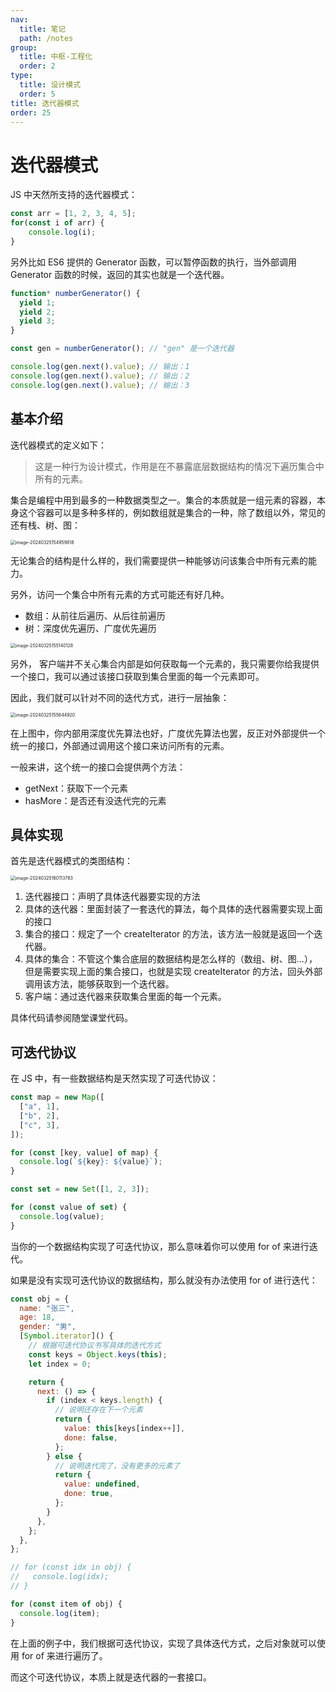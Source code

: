 ```yaml
---
nav:
  title: 笔记
  path: /notes
group:
  title: 中枢-工程化
  order: 2
type:
  title: 设计模式
  order: 5
title: 迭代器模式
order: 25
---
```


# 迭代器模式

JS 中天然所支持的迭代器模式：

```js
const arr = [1, 2, 3, 4, 5];
for(const i of arr) {
    console.log(i);
}
```

另外比如 ES6 提供的 Generator 函数，可以暂停函数的执行，当外部调用 Generator 函数的时候，返回的其实也就是一个迭代器。

```js
function* numberGenerator() {
  yield 1;
  yield 2;
  yield 3;
}

const gen = numberGenerator(); // "gen" 是一个迭代器

console.log(gen.next().value); // 输出：1
console.log(gen.next().value); // 输出：2
console.log(gen.next().value); // 输出：3
```



## 基本介绍

迭代器模式的定义如下：

>这是一种行为设计模式，作用是在不暴露底层数据结构的情况下遍历集合中所有的元素。

集合是编程中用到最多的一种数据类型之一。集合的本质就是一组元素的容器，本身这个容器可以是多种多样的，例如数组就是集合的一种，除了数组以外，常见的还有栈、树、图：

<img src="https://xiejie-typora.oss-cn-chengdu.aliyuncs.com/2024-03-25-075000.png" alt="image-20240325154959818" style="zoom:50%;" />

无论集合的结构是什么样的，我们需要提供一种能够访问该集合中所有元素的能力。

另外，访问一个集合中所有元素的方式可能还有好几种。

- 数组：从前往后遍历、从后往前遍历
- 树：深度优先遍历、广度优先遍历

<img src="https://xiejie-typora.oss-cn-chengdu.aliyuncs.com/2024-03-25-075140.png" alt="image-20240325155140128" style="zoom:50%;" />

另外， 客户端并不关心集合内部是如何获取每一个元素的，我只需要你给我提供一个接口，我可以通过该接口获取到集合里面的每一个元素即可。

因此，我们就可以针对不同的迭代方式，进行一层抽象：

<img src="https://xiejie-typora.oss-cn-chengdu.aliyuncs.com/2024-03-25-075645.png" alt="image-20240325155644920" style="zoom:50%;" />

在上图中，你内部用深度优先算法也好，广度优先算法也罢，反正对外部提供一个统一的接口，外部通过调用这个接口来访问所有的元素。

一般来讲，这个统一的接口会提供两个方法：

- getNext：获取下一个元素
- hasMore：是否还有没迭代完的元素



## 具体实现

首先是迭代器模式的类图结构：

<img src="https://xiejie-typora.oss-cn-chengdu.aliyuncs.com/2024-03-25-080114.png" alt="image-20240325160113783" style="zoom:50%;" />

1. 迭代器接口：声明了具体迭代器要实现的方法
2. 具体的迭代器：里面封装了一套迭代的算法，每个具体的迭代器需要实现上面的接口
3. 集合的接口：规定了一个 createIterator 的方法，该方法一般就是返回一个迭代器。
4. 具体的集合：不管这个集合底层的数据结构是怎么样的（数组、树、图...），但是需要实现上面的集合接口，也就是实现 createIterator 的方法，回头外部调用该方法，能够获取到一个迭代器。
5. 客户端：通过迭代器来获取集合里面的每一个元素。

具体代码请参阅随堂课堂代码。



## 可迭代协议

在 JS 中，有一些数据结构是天然实现了可迭代协议：

```js
const map = new Map([
  ["a", 1],
  ["b", 2],
  ["c", 3],
]);

for (const [key, value] of map) {
  console.log(`${key}: ${value}`);
}

const set = new Set([1, 2, 3]);

for (const value of set) {
  console.log(value);
}
```

当你的一个数据结构实现了可迭代协议，那么意味着你可以使用 for of 来进行迭代。

如果是没有实现可迭代协议的数据结构，那么就没有办法使用 for of 进行迭代：

```js
const obj = {
  name: "张三",
  age: 18,
  gender: "男",
  [Symbol.iterator]() {
    // 根据可迭代协议书写具体的迭代方式
    const keys = Object.keys(this);
    let index = 0;

    return {
      next: () => {
        if (index < keys.length) {
          // 说明还存在下一个元素
          return {
            value: this[keys[index++]],
            done: false,
          };
        } else {
          // 说明迭代完了，没有更多的元素了
          return {
            value: undefined,
            done: true,
          };
        }
      },
    };
  },
};

// for (const idx in obj) {
//   console.log(idx);
// }

for (const item of obj) {
  console.log(item);
}
```

在上面的例子中，我们根据可迭代协议，实现了具体迭代方式，之后对象就可以使用 for of 来进行遍历了。

而这个可迭代协议，本质上就是迭代器的一套接口。
